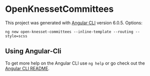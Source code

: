 # OpenKnessetCommittees

This project was generated with [Angular CLI](https://github.com/angular/angular-cli) version 6.0.5.
Options:
```
ng new open-knesset-committees --inline-template --routing --style=scss
```

## Using Angular-Cli
To get more help on the Angular CLI use `ng help` or go check out the [Angular CLI README](https://github.com/angular/angular-cli/blob/master/README.md).
